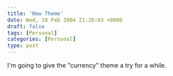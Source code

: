 ```yaml
---
title: 'New Theme'
date: Wed, 18 Feb 2004 21:20:03 +0000
draft: false
tags: [Personal]
categories: [Personal]
type: post
---
```


I'm going to give the "currency" theme a try for a while.